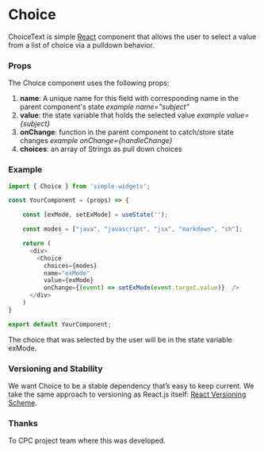 # **Choice**

ChoiceText is simple [React] component that allows the user to select a value from a list of choice via a pulldown behavior.

### **Props**
The Choice component uses the following props:

1. **name**: A unique name for this field with corresponding name in the parent component's state
    _example name="subject"_
2. **value**: the state variable that holds the selected value
    _example value={subject}_
3. **onChange**: function in the parent component to catch/store state changes
    _example onChange={handleChange}_
4. **choices**: an array of Strings as pull down choices

### **Example**
```javascript
import { Choice } from 'simple-widgets';

const YourComponent = (props) => {

    const [exMode, setExMode] = useState('');

    const modes = ["java", "javascript", "jsx", "markdown", "sh"];

    return (
      <div>
        <Choice
          choices={modes}
          name="exMode"
          value={exMode}
          onChange={(event) => setExMode(event.target.value)}  />
      </div>
    )
}

export default YourComponent;
```

The choice that was selected by the user will be in the state variable exMode.


### **Versioning and Stability**

We want Choice to be a stable dependency that’s easy to keep current. We take the same approach to versioning as React.js itself: [React Versioning Scheme](https://facebook.github.io/react/blog/2016/02/19/new-versioning-scheme.html).

### **Thanks**

To CPC project team where this was developed.

[React]: https://facebook.github.io/react
[build-badge]: https://img.shields.io/travis/ReactTraining/react-router/master.svg?style=flat-square
[build]: https://travis-ci.org/ReactTraining/react-router

[npm-badge]: https://img.shields.io/npm/v/react-router.svg?style=flat-square
[npm]: https://www.npmjs.org/package/react-router

[codecov-badge]: https://img.shields.io/codecov/c/github/ReactTraining/react-router/master.svg?style=flat-square
[codecov]: https://codecov.io/gh/ReactTraining/react-router

[discord-badge]: https://img.shields.io/badge/Discord-join%20chat%20%E2%86%92-738bd7.svg?style=flat-square
[discord]: https://discord.gg/0ZcbPKXt5bYaNQ46
